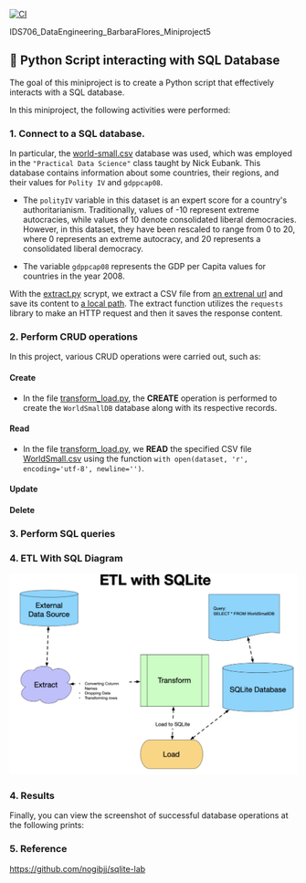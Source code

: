 
[![CI](https://github.com/nogibjj/IDS706_DataEngineering_BarbaraFlores_Miniproject5/actions/workflows/cicd.yml/badge.svg)](https://github.com/nogibjj/IDS706_DataEngineering_BarbaraFlores_Miniproject5/actions/workflows/cicd.yml)

IDS706_DataEngineering_BarbaraFlores_Miniproject5
## 📂 Python Script interacting with SQL Database

The goal of this miniproject is to create a Python script that effectively interacts with a SQL database.

In this miniproject, the following activities were performed:

### 1. Connect to a SQL database. 

In particular, the [world-small.csv](https://raw.githubusercontent.com/sejdemyr/sejdemyr.github.io/master/r-tutorials/basics/data/world-small.csv) database was used, which was employed in the `"Practical Data Science"` class taught by Nick Eubank. This database contains information about some countries, their regions, and their values for `Polity IV` and `gdppcap08`.

- The `polityIV` variable in this dataset is an expert score for a country's authoritarianism. Traditionally, values of -10 represent extreme autocracies, while values of 10 denote consolidated liberal democracies. However, in this dataset, they have been rescaled to range from 0 to 20, where 0 represents an extreme autocracy, and 20 represents a consolidated liberal democracy.

- The variable `gdppcap08` represents the GDP per Capita values for countries in the year 2008.

With the [extract.py](https://github.com/nogibjj/IDS706_DataEngineering_BarbaraFlores_Miniproject5/blob/main/mylib/extract.py) scrypt, we extract a CSV file from [an extrenal url](https://raw.githubusercontent.com/sejdemyr/sejdemyr.github.io/master/r-tutorials/basics/data/world-small.csv) and save its content to [a local path](https://github.com/nogibjj/IDS706_DataEngineering_BarbaraFlores_Miniproject5/blob/main/data/WorldSmall.csv). The extract function utilizes the `requests` library to make an HTTP request and then it saves the response content.

### 2. Perform CRUD operations

In this project, various CRUD operations were carried out, such as:

#### Create
- In the file [transform_load.py](https://github.com/nogibjj/IDS706_DataEngineering_BarbaraFlores_Miniproject5/blob/main/mylib/transform_load.py), the **CREATE** operation is performed to create the `WorldSmallDB` database along with its respective records. 

#### Read
- In the file [transform_load.py](https://github.com/nogibjj/IDS706_DataEngineering_BarbaraFlores_Miniproject5/blob/main/mylib/transform_load.py), we **READ** the specified CSV file [WorldSmall.csv](https://github.com/nogibjj/IDS706_DataEngineering_BarbaraFlores_Miniproject5/blob/main/data/WorldSmall.csv) using the function `with open(dataset, 'r', encoding='utf-8', newline='')`.


#### Update

#### Delete


### 3. Perform SQL queries


### 4. ETL With SQL Diagram

![ETL With SQL Diagram](https://raw.githubusercontent.com/nogibjj/IDS706_DataEngineering_BarbaraFlores_Miniproject5/main/ETLWithSQLite.png)


### 4. Results
Finally, you can view the screenshot of successful database operations at the following prints:


### 5. Reference
https://github.com/nogibjj/sqlite-lab
